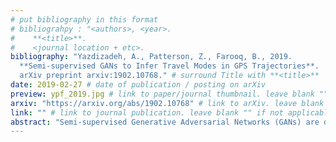 ```yaml
---
# put bibliography in this format
# bibliograhpy : "<authors>, <year>.
#    **<title>**.
#    <journal location + etc>.
bibliography: "Yazdizadeh, A., Patterson, Z., Farooq, B., 2019.
  **Semi-supervised GANs to Infer Travel Modes in GPS Trajectories**.
  arXiv preprint arxiv:1902.10768." # surround Title with **<title>**
date: 2019-02-27 # date of publication / posting on arXiv
preview: ypf_2019.jpg # link to paper/journal thumbnail. leave blank "" if not applicable
arxiv: "https://arxiv.org/abs/1902.10768" # link to arXiv. leave blank "" if not applicable
link: "" # link to journal publication. leave blank "" if not applicable
abstract: "Semi-supervised Generative Adversarial Networks (GANs) are developed in the context of travel mode inference with uni-dimensional smartphone trajectory data. We use data from a large-scale smartphone travel survey in Montreal, Canada. We convert GPS trajectories into fixed-sized segments with five channels (variables). We develop different GANs architectures and compare their prediction results with Convolutional Neural Networks (CNNs). The best semi-supervised GANs model led to a prediction accuracy of 83.4%, while the best CNN model was able to achieve the prediction accuracy of 81.3%. The results compare favorably with previous studies, especially when taking the large-scale real-world nature of the dataset into account."
---
```

